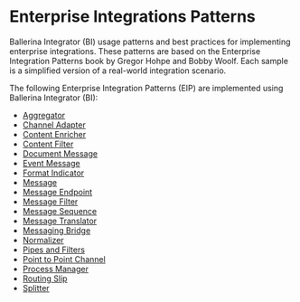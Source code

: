 # Enterprise Integrations Patterns

Ballerina Integrator (BI) usage patterns and best practices for implementing enterprise integrations. These patterns are based on the Enterprise Integration Patterns book by Gregor Hohpe and Bobby Woolf. Each sample is a simplified version of a real-world integration scenario.

The following Enterprise Integration Patterns (EIP) are implemented using Ballerina Integrator (BI):

- [Aggregator](https://github.com/wso2/integration-samples/pull/25)
- [Channel Adapter](#channel_adapter)
- [Content Enricher](#content_enricher)
- [Content Filter](#content_filter)
- [Document Message](#document_message)
- [Event Message](#event_message)
- [Format Indicator](#format_indicator)
- [Message](#message)
- [Message Endpoint](#message_endpoint)
- [Message Filter](#message_filter)
- [Message Sequence](#message_sequence)
- [Message Translator](#message_translator)
- [Messaging Bridge](#messaging_bridge)
- [Normalizer](#normalizer)
- [Pipes and Filters](#pipes_and_filters)
- [Point to Point Channel](#point_to_point_channel)
- [Process Manager](#process_manager)
- [Routing Slip](#routing_slip)
- [Splitter](#splitter)
